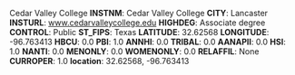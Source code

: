 
Cedar Valley College
**INSTNM**: Cedar Valley College
**CITY**: Lancaster
**INSTURL**: www.cedarvalleycollege.edu
**HIGHDEG**: Associate degree
**CONTROL**: Public
**ST_FIPS**: Texas
**LATITUDE**: 32.62568
**LONGITUDE**: -96.763413
**HBCU**: 0.0
**PBI**: 1.0
**ANNHI**: 0.0
**TRIBAL**: 0.0
**AANAPII**: 0.0
**HSI**: 1.0
**NANTI**: 0.0
**MENONLY**: 0.0
**WOMENONLY**: 0.0
**RELAFFIL**: None
**CURROPER**: 1.0
**location**: 32.62568, -96.763413